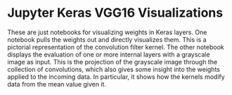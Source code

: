 # Jupyter Keras VGG16 Visualizations

These are just notebooks for visualizing weights in Keras layers.  One
notebook pulls the weights out and directly visualizes them.  This is
a pictorial representation of the convolution filter kernel.  The other
notebook displays the evaluation of one or more internal layers with
a grayscale image as input.  This is the projection of the grayscale
image through the collection of convolutions, which also gives some
insight into the weights applied to the incoming data.  In particular,
it shows how the kernels modify data from the mean value given it.


